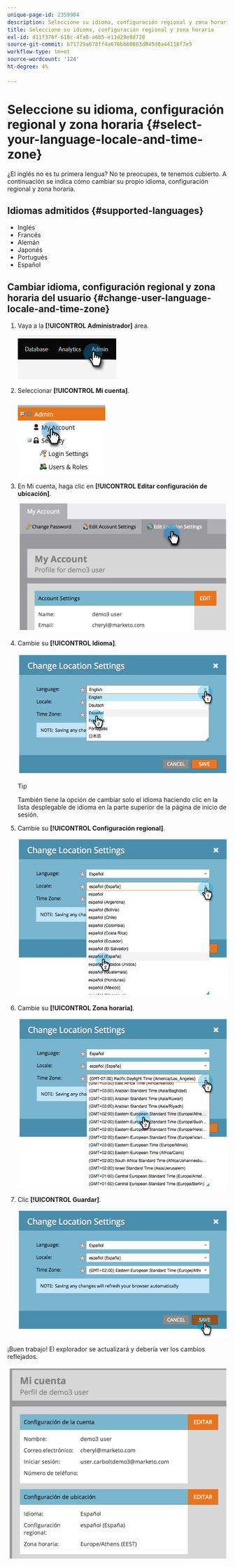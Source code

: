 ```yaml
---
unique-page-id: 2359904
description: Seleccione su idioma, configuración regional y zona horaria - Documentos de Marketo - Documentación del producto
title: Seleccione su idioma, configuración regional y zona horaria
exl-id: d11f376f-618c-4fa8-a6b5-e11d29e8d728
source-git-commit: b71729a678ff4a676bb60803d845d0a44118f7e5
workflow-type: tm+mt
source-wordcount: '124'
ht-degree: 4%

---
```


# Seleccione su idioma, configuración regional y zona horaria {#select-your-language-locale-and-time-zone}

¿El inglés no es tu primera lengua? No te preocupes, te tenemos cubierto. A continuación se indica cómo cambiar su propio idioma, configuración regional y zona horaria.

## Idiomas admitidos {#supported-languages}

* Inglés
* Francés
* Alemán
* Japonés
* Portugués
* Español

## Cambiar idioma, configuración regional y zona horaria del usuario {#change-user-language-locale-and-time-zone}

1. Vaya a la **[!UICONTROL Administrador]** área.

   ![](assets/select-your-language-locale-and-time-zone-1.png)

1. Seleccionar **[!UICONTROL Mi cuenta]**.

   ![](assets/select-your-language-locale-and-time-zone-2.png)

1. En Mi cuenta, haga clic en **[!UICONTROL Editar configuración de ubicación]**.

   ![](assets/select-your-language-locale-and-time-zone-3.png)

1. Cambie su **[!UICONTROL Idioma]**.

   ![](assets/select-your-language-locale-and-time-zone-4.png)

   >[!TIP]
   >
   >También tiene la opción de cambiar solo el idioma haciendo clic en la lista desplegable de idioma en la parte superior de la página de inicio de sesión.

1. Cambie su **[!UICONTROL Configuración regional]**.

   ![](assets/select-your-language-locale-and-time-zone-5.png)

1. Cambie su **[!UICONTROL Zona horaria]**.

   ![](assets/select-your-language-locale-and-time-zone-6.png)

1. Clic **[!UICONTROL Guardar]**.

   ![](assets/select-your-language-locale-and-time-zone-7.png)

¡Buen trabajo! El explorador se actualizará y debería ver los cambios reflejados.

![](assets/select-your-language-locale-and-time-zone-8.png)
